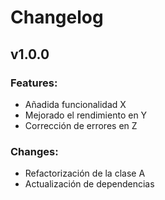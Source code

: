 # Changelog

## v1.0.0

### Features:
- Añadida funcionalidad X
- Mejorado el rendimiento en Y
- Corrección de errores en Z

### Changes:
- Refactorización de la clase A
- Actualización de dependencias
